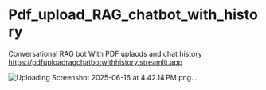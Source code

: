 # Pdf_upload_RAG_chatbot_with_history
Conversational RAG bot With PDF uplaods and chat history
https://pdfuploadragchatbotwithhistory.streamlit.app

![Uploading Screenshot 2025-06-16 at 4.42.14 PM.png…]()
